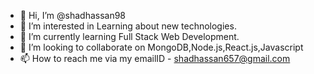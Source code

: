 - 👋 Hi, I’m @shadhassan98
- 👀 I’m interested in Learning about new technologies.
- 🌱 I’m currently learning Full Stack Web Development.
- 💞️ I’m looking to collaborate on MongoDB,Node.js,React.js,Javascript
- 📫 How to reach me via my emailID - shadhassan657@gmail.com

<!---
shadhassan98/shadhassan98 is a ✨ special ✨ repository because its `README.md` (this file) appears on your GitHub profile.
You can click the Preview link to take a look at your changes.
--->
